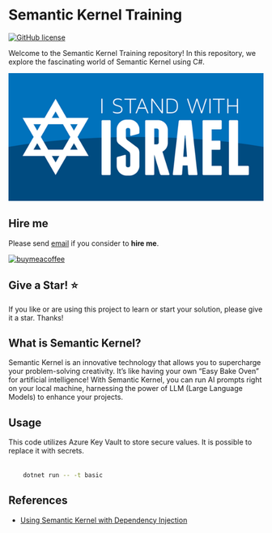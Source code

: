 # Semantic Kernel Training

[![GitHub license](https://img.shields.io/badge/license-MIT-blue.svg?style=flat-square)](https://raw.githubusercontent.com/kdcllc/semantic-kernel-training/master/LICENSE)

Welcome to the Semantic Kernel Training repository! In this repository, we explore the fascinating world of Semantic Kernel using C#.

![I Stand With Israel](./images/IStandWithIsrael.png)

## Hire me

Please send [email](mailto:kingdavidconsulting@gmail.com) if you consider to **hire me**.

[![buymeacoffee](https://www.buymeacoffee.com/assets/img/custom_images/orange_img.png)](https://www.buymeacoffee.com/vyve0og)

## Give a Star! :star:

If you like or are using this project to learn or start your solution, please give it a star. Thanks!

## What is Semantic Kernel?

Semantic Kernel is an innovative technology that allows you to supercharge your problem-solving creativity. It’s like having your own “Easy Bake Oven” for artificial intelligence! With Semantic Kernel, you can run AI prompts right on your local machine, harnessing the power of LLM (Large Language Models) to enhance your projects.

## Usage

This code utilizes Azure Key Vault to store secure values. It is possible to replace it with secrets.

```bash

    dotnet run -- -t basic

```


## References

- [Using Semantic Kernel with Dependency Injection](https://devblogs.microsoft.com/semantic-kernel/using-semantic-kernel-with-dependency-injection/)